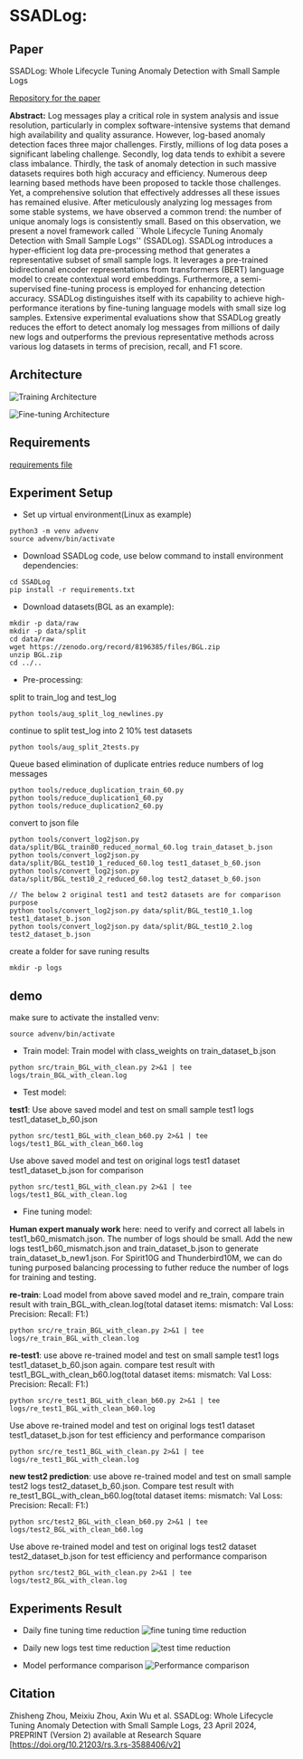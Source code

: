 SSADLog: 
=================================================

## Paper
SSADLog: Whole Lifecycle Tuning Anomaly Detection with Small Sample Logs

[Repository for the paper](https://www.researchsquare.com/article/rs-3588406/v2)

**Abstract:** 
Log messages play a critical role in system analysis and issue resolution, particularly in complex software-intensive systems that demand high availability and quality assurance. However, log-based anomaly detection faces three major challenges. Firstly, millions of log data poses a significant labeling challenge. Secondly, log data tends to exhibit a severe class imbalance. Thirdly, the task of anomaly detection in such massive datasets requires both high accuracy and efficiency. Numerous deep learning based methods have been proposed to tackle those challenges. Yet, a comprehensive solution that effectively addresses all these issues has remained elusive. After meticulously analyzing log messages from some stable systems, we have observed a common trend: the number of unique anomaly logs is consistently small. Based on this observation, we present a novel framework called ``Whole Lifecycle Tuning Anomaly Detection with Small Sample Logs'' (SSADLog). SSADLog introduces a hyper-efficient log data pre-processing method that generates a representative subset of small sample logs. It leverages a pre-trained bidirectional encoder representations from transformers (BERT) language model to create contextual word embeddings. Furthermore, a semi-supervised fine-tuning process is employed for enhancing detection accuracy. SSADLog distinguishes itself with its capability to achieve high-performance iterations by fine-tuning language models with small size log samples. Extensive experimental evaluations show that SSADLog greatly reduces the effort to detect anomaly log messages from millions of daily new logs and outperforms the previous representative methods across various log datasets in terms of precision, recall, and F1 score.

## Architecture
![Training Architecture](doc/ff1_training.png)

![Fine-tuning Architecture](doc/ff1_finetuning.png)

## Requirements
[requirements file](./requirements.txt)

## Experiment Setup
- Set up virtual environment(Linux as example)
```
python3 -m venv advenv
source advenv/bin/activate
```
- Download SSADLog code, use below command to install environment dependencies:
```
cd SSADLog
pip install -r requirements.txt
```
- Download datasets(BGL as an example):
```
mkdir -p data/raw
mkdir -p data/split
cd data/raw
wget https://zenodo.org/record/8196385/files/BGL.zip
unzip BGL.zip
cd ../..
```
- Pre-processing:

split to train_log and test_log
```
python tools/aug_split_log_newlines.py
```
continue to split test_log into 2 10% test datasets
```
python tools/aug_split_2tests.py
```
Queue based elimination of duplicate entries reduce numbers of log messages
```
python tools/reduce_duplication_train_60.py
python tools/reduce_duplication1_60.py
python tools/reduce_duplication2_60.py
```
convert to json file
```
python tools/convert_log2json.py data/split/BGL_train80_reduced_normal_60.log train_dataset_b.json
python tools/convert_log2json.py data/split/BGL_test10_1_reduced_60.log test1_dataset_b_60.json
python tools/convert_log2json.py data/split/BGL_test10_2_reduced_60.log test2_dataset_b_60.json

// The below 2 original test1 and test2 datasets are for comparison purpose
python tools/convert_log2json.py data/split/BGL_test10_1.log test1_dataset_b.json
python tools/convert_log2json.py data/split/BGL_test10_2.log test2_dataset_b.json
```
create a folder for save runing results
```
mkdir -p logs
```

## demo
make sure to activate the installed venv:
```
source advenv/bin/activate
```
- Train model: Train model with class_weights on train_dataset_b.json
```
python src/train_BGL_with_clean.py 2>&1 | tee logs/train_BGL_with_clean.log
```
- Test model:

**test1**: Use above saved model and test on small sample test1 logs test1_dataset_b_60.json
```
python src/test1_BGL_with_clean_b60.py 2>&1 | tee logs/test1_BGL_with_clean_b60.log
```
Use above saved model and test on original logs test1 dataset test1_dataset_b.json for comparison
```
python src/test1_BGL_with_clean.py 2>&1 | tee logs/test1_BGL_with_clean.log
```
- Fine tuning model:

**Human expert manualy work** here: need to verify and correct all labels in test1_b60_mismatch.json. The number of logs should be small. Add the new logs test1_b60_mismatch.json and train_dataset_b.json to generate train_dataset_b_new1.json. For Spirit10G and Thunderbird10M, we can do tuning purposed balancing processing to futher reduce the number of logs for training and testing.

**re-train**: Load model from above saved model and re_train, compare train result with train_BGL_with_clean.log(total dataset items:  mismatch: Val Loss: Precision: Recall: F1:)
```
python src/re_train_BGL_with_clean.py 2>&1 | tee logs/re_train_BGL_with_clean.log
```
**re-test1**: use above re-trained model and test on small sample test1 logs test1_dataset_b_60.json again. compare test result with test1_BGL_with_clean_b60.log(total dataset items:  mismatch: Val Loss: Precision: Recall: F1:)
```
python src/re_test1_BGL_with_clean_b60.py 2>&1 | tee logs/re_test1_BGL_with_clean_b60.log
```
Use above re-trained model and test on original logs test1 dataset test1_dataset_b.json for test efficiency and performance comparison
```
python src/re_test1_BGL_with_clean.py 2>&1 | tee logs/re_test1_BGL_with_clean.log
```
**new test2 prediction**: use above re-trained model and test on small sample test2 logs test2_dataset_b_60.json. Compare test result with re_test1_BGL_with_clean_b60.log(total dataset items:  mismatch: Val Loss: Precision: Recall: F1:)
```
python src/test2_BGL_with_clean_b60.py 2>&1 | tee logs/test2_BGL_with_clean_b60.log
```
Use above re-trained model and test on original logs test2 dataset test2_dataset_b.json for test efficiency and performance comparison
```
python src/test2_BGL_with_clean.py 2>&1 | tee logs/test2_BGL_with_clean.log
```

## Experiments Result

- Daily fine tuning time reduction
![fine tuning time reduction](doc/fine_tuning_time_reduction.png)

- Daily new logs test time reduction
![test time reduction](doc/test_time_reduction.png)

- Model performance comparison
![Performance comparison](doc/Performance_comparison.png)

## Citation
Zhisheng Zhou, Meixiu Zhou, Axin Wu et al. SSADLog: Whole Lifecycle Tuning Anomaly Detection with Small Sample Logs, 23 April 2024, PREPRINT (Version 2) available at Research Square [https://doi.org/10.21203/rs.3.rs-3588406/v2]
